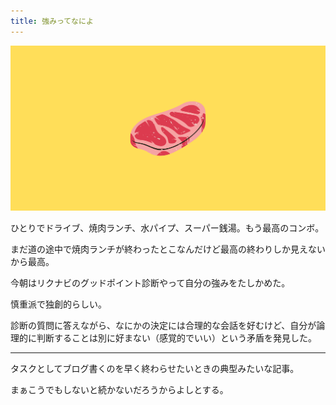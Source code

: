 ```yaml
---
title: 強みってなによ
---
```


![](/assets/2021-03-07-post/cover.png)

ひとりでドライブ、焼肉ランチ、水パイプ、スーパー銭湯。もう最高のコンボ。

まだ道の途中で焼肉ランチが終わったとこなんだけど最高の終わりしか見えないから最高。

今朝はリクナビのグッドポイント診断やって自分の強みをたしかめた。

慎重派で独創的らしい。

診断の質問に答えながら、なにかの決定には合理的な会話を好むけど、自分が論理的に判断することは別に好まない（感覚的でいい）という矛盾を発見した。

***

タスクとしてブログ書くのを早く終わらせたいときの典型みたいな記事。

まぁこうでもしないと続かないだろうからよしとする。